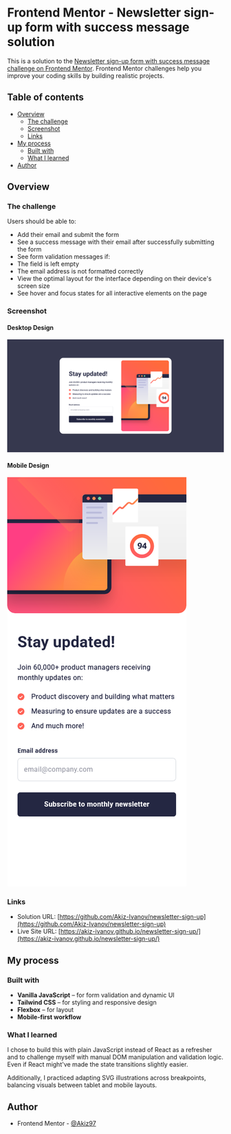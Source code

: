 # Frontend Mentor - Newsletter sign-up form with success message solution

This is a solution to the [Newsletter sign-up form with success message challenge on Frontend Mentor](https://www.frontendmentor.io/challenges/newsletter-signup-form-with-success-message-3FC1AZbNrv). Frontend Mentor challenges help you improve your coding skills by building realistic projects. 

## Table of contents

- [Overview](#overview)
  - [The challenge](#the-challenge)
  - [Screenshot](#screenshot)
  - [Links](#links)
- [My process](#my-process)
  - [Built with](#built-with)
  - [What I learned](#what-i-learned)
- [Author](#author)

## Overview

### The challenge

Users should be able to:

- Add their email and submit the form
- See a success message with their email after successfully submitting the form
- See form validation messages if:
- The field is left empty
- The email address is not formatted correctly
- View the optimal layout for the interface depending on their device's screen size
- See hover and focus states for all interactive elements on the page

### Screenshot

#### Desktop Design

![](./design-previews/desktop-screenshot.png)

#### Mobile Design

![](./design-previews/mobile-screenshot.png)

### Links

- Solution URL: [https://github.com/Akiz-Ivanov/newsletter-sign-up](https://github.com/Akiz-Ivanov/newsletter-sign-up)
- Live Site URL: [https://akiz-ivanov.github.io/newsletter-sign-up/](https://akiz-ivanov.github.io/newsletter-sign-up/)

## My process

### Built with

- **Vanilla JavaScript** – for form validation and dynamic UI
- **Tailwind CSS** – for styling and responsive design
- **Flexbox** – for layout
- **Mobile-first workflow**

### What I learned

I chose to build this with plain JavaScript instead of React as a refresher and to challenge myself with manual DOM manipulation and validation logic. Even if React might've made the state transitions slightly easier.

Additionally, I practiced adapting SVG illustrations across breakpoints, balancing visuals between tablet and mobile layouts.

## Author

- Frontend Mentor - [@Akiz97](https://www.frontendmentor.io/profile/Akiz97)